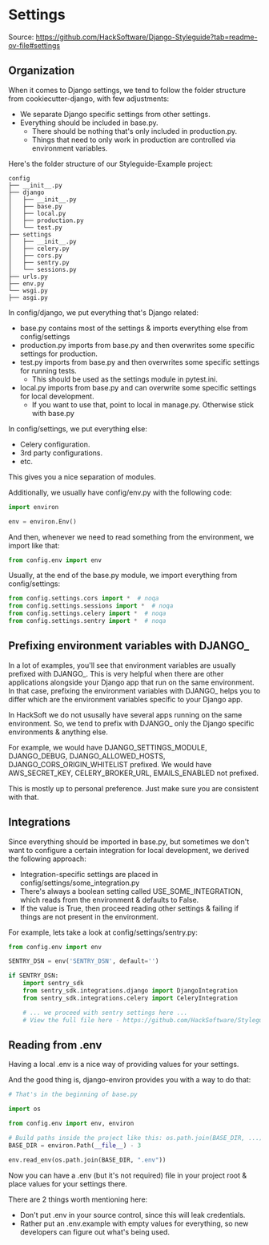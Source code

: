 # Settings

Source: https://github.com/HackSoftware/Django-Styleguide?tab=readme-ov-file#settings

## Organization

When it comes to Django settings, we tend to follow the folder structure from cookiecutter-django, with few adjustments:

* We separate Django specific settings from other settings.
* Everything should be included in base.py.
    * There should be nothing that's only included in production.py.
    * Things that need to only work in production are controlled via environment variables.

Here's the folder structure of our Styleguide-Example project:

```
config
├── __init__.py
├── django
│   ├── __init__.py
│   ├── base.py
│   ├── local.py
│   ├── production.py
│   └── test.py
├── settings
│   ├── __init__.py
│   ├── celery.py
│   ├── cors.py
│   ├── sentry.py
│   └── sessions.py
├── urls.py
├── env.py
└── wsgi.py
├── asgi.py
```
In config/django, we put everything that's Django related:
* base.py contains most of the settings & imports everything else from config/settings
* production.py imports from base.py and then overwrites some specific settings for production.
* test.py imports from base.py and then overwrites some specific settings for running tests.
  * This should be used as the settings module in pytest.ini.
* local.py imports from base.py and can overwrite some specific settings for local development.
  * If you want to use that, point to local in manage.py. Otherwise stick with base.py

In config/settings, we put everything else:
* Celery configuration.
* 3rd party configurations.
* etc.

This gives you a nice separation of modules.

Additionally, we usually have config/env.py with the following code:

```python
import environ

env = environ.Env()
```

And then, whenever we need to read something from the environment, we import like that:

```python
from config.env import env
```

Usually, at the end of the base.py module, we import everything from config/settings:

```python
from config.settings.cors import *  # noqa
from config.settings.sessions import *  # noqa
from config.settings.celery import *  # noqa
from config.settings.sentry import *  # noqa
```

## Prefixing environment variables with DJANGO_

In a lot of examples, you'll see that environment variables are usually prefixed with DJANGO_. This is very helpful when there are other applications alongside your Django app that run on the same environment. In that case, prefixing the environment variables with DJANGO_ helps you to differ which are the environment variables specific to your Django app.

In HackSoft we do not ususally have several apps running on the same environment. So, we tend to prefix with DJANGO_ only the Django specific environments & anything else.

For example, we would have DJANGO_SETTINGS_MODULE, DJANGO_DEBUG, DJANGO_ALLOWED_HOSTS, DJANGO_CORS_ORIGIN_WHITELIST prefixed. We would have AWS_SECRET_KEY, CELERY_BROKER_URL, EMAILS_ENABLED not prefixed.

This is mostly up to personal preference. Just make sure you are consistent with that.

## Integrations

Since everything should be imported in base.py, but sometimes we don't want to configure a certain integration for local development, we derived the following approach:

* Integration-specific settings are placed in config/settings/some_integration.py
* There's always a boolean setting called USE_SOME_INTEGRATION, which reads from the environment & defaults to False.
* If the value is True, then proceed reading other settings & failing if things are not present in the environment.

For example, lets take a look at config/settings/sentry.py:
```python
from config.env import env

SENTRY_DSN = env('SENTRY_DSN', default='')

if SENTRY_DSN:
    import sentry_sdk
    from sentry_sdk.integrations.django import DjangoIntegration
    from sentry_sdk.integrations.celery import CeleryIntegration

    # ... we proceed with sentry settings here ...
    # View the full file here - https://github.com/HackSoftware/Styleguide-Example/blob/master/config/settings/sentry.py
```

## Reading from .env

Having a local .env is a nice way of providing values for your settings.

And the good thing is, django-environ provides you with a way to do that:
```python
# That's in the beginning of base.py

import os

from config.env import env, environ

# Build paths inside the project like this: os.path.join(BASE_DIR, ...)
BASE_DIR = environ.Path(__file__) - 3

env.read_env(os.path.join(BASE_DIR, ".env"))
```
Now you can have a .env (but it's not required) file in your project root & place values for your settings there.

There are 2 things worth mentioning here:

* Don't put .env in your source control, since this will leak credentials.
* Rather put an .env.example with empty values for everything, so new developers can figure out what's being used.